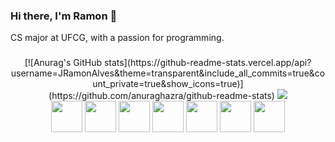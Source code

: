 ### Hi there, I'm Ramon 👋
CS major at UFCG, with a passion for programming.
###
<div align="center">
  <img>[![Anurag's GitHub stats](https://github-readme-stats.vercel.app/api?username=JRamonAlves&theme=transparent&include_all_commits=true&count_private=true&show_icons=true)](https://github.com/anuraghazra/github-readme-stats)</img>
  <img src="https://github-readme-stats.vercel.app/api/top-langs/?username=JRamonAlves&langs_count=7&theme=transparent"/>
</div>

<div align="center">
  <img height=50 src="https://cdn.jsdelivr.net/gh/devicons/devicon@latest/icons/python/python-original.svg" />
  <img height=50 src="https://cdn.jsdelivr.net/gh/devicons/devicon@latest/icons/java/java-original.svg" />
  <img height=50 src="https://cdn.jsdelivr.net/gh/devicons/devicon@latest/icons/react/react-original.svg" />
  <img height=50 src="https://cdn.jsdelivr.net/gh/devicons/devicon@latest/icons/clojure/clojure-original.svg" />
  <img height=50 src="https://cdn.jsdelivr.net/gh/devicons/devicon@latest/icons/javascript/javascript-original.svg" />
  <img height=50 src="https://cdn.jsdelivr.net/gh/devicons/devicon@latest/icons/nestjs/nestjs-original.svg" />
  <img height=50 src="https://cdn.jsdelivr.net/gh/devicons/devicon@latest/icons/nextjs/nextjs-original.svg" />   
</div>
          

